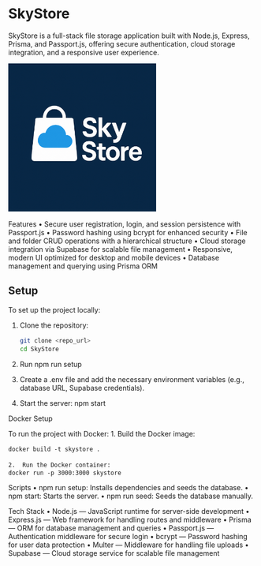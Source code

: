 # SkyStore

SkyStore is a full-stack file storage application built with Node.js, Express, Prisma, and Passport.js, offering secure authentication, cloud storage integration, and a responsive user experience.

<img src="public/assets/logo.png" alt="Sky Store Logo" width="300" height="auto" />

Features
	•	Secure user registration, login, and session persistence with Passport.js
	•	Password hashing using bcrypt for enhanced security
	•	File and folder CRUD operations with a hierarchical structure
	•	Cloud storage integration via Supabase for scalable file management
	•	Responsive, modern UI optimized for desktop and mobile devices
	•	Database management and querying using Prisma ORM

## Setup

To set up the project locally:

1. Clone the repository: 
   ```bash
   git clone <repo_url>
   cd SkyStore

2.  Run
npm run setup

3. Create a .env file and add the necessary environment variables (e.g., database URL, Supabase credentials).

4.	Start the server:
    npm start

Docker Setup

To run the project with Docker:
	1.	Build the Docker image:

	docker build -t skystore .

	2.	Run the Docker container:
	docker run -p 3000:3000 skystore

Scripts
	•	npm run setup: Installs dependencies and seeds the database.
	•	npm start: Starts the server.
	•	npm run seed: Seeds the database manually.

Tech Stack
	•	Node.js — JavaScript runtime for server-side development
	•	Express.js — Web framework for handling routes and middleware
	•	Prisma — ORM for database management and queries
	•	Passport.js — Authentication middleware for secure login
	•	bcrypt — Password hashing for user data protection
	•	Multer — Middleware for handling file uploads
	•	Supabase — Cloud storage service for scalable file management
